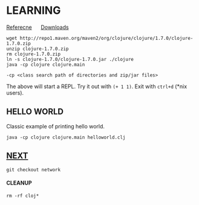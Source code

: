 # LEARNING

[Referecne](http://clojure.org/getting_started)&nbsp;&nbsp;&nbsp;&nbsp;&nbsp;&nbsp;[Downloads](http://clojure.org/downloads)

```shell
wget http://repo1.maven.org/maven2/org/clojure/clojure/1.7.0/clojure-1.7.0.zip
unzip clojure-1.7.0.zip
rm clojure-1.7.0.zip
ln -s clojure-1.7.0/clojure-1.7.0.jar ./clojure
java -cp clojure clojure.main
```
`-cp <class search path of directories and zip/jar files>`

The above will start a REPL.  Try it out with `(+ 1 1)`.  Exit with `ctrl+d` (*nix users).  


## HELLO WORLD

Classic example of printing hello world.

```shell
java -cp clojure clojure.main helloworld.clj
```

## [NEXT](https://github.com/kyleparisi/clojureing/tree/network)

```shell
git checkout network
```


#### CLEANUP

```shell
rm -rf cloj*
```